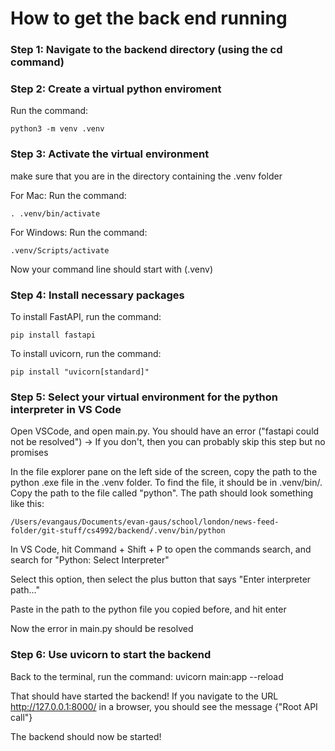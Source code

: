 # How to get the back end running

### Step 1: Navigate to the backend directory (using the cd command)

### Step 2: Create a virtual python enviroment

Run the command:

    python3 -m venv .venv

### Step 3: Activate the virtual environment

make sure that you are in the directory containing the .venv folder

For Mac:
Run the command:

    . .venv/bin/activate

For Windows:
Run the command:

    .venv/Scripts/activate

Now your command line should start with (.venv)

### Step 4: Install necessary packages

To install FastAPI, run the command:

    pip install fastapi

To install uvicorn, run the command:

    pip install "uvicorn[standard]"

### Step 5: Select your virtual environment for the python interpreter in VS Code

Open VSCode, and open main.py. You should have an error ("fastapi could not be resolved") -> If you don't, then you can probably skip this step but no promises

In the file explorer pane on the left side of the screen, copy the path to the python .exe file in the .venv folder. To find the file, it should be in .venv/bin/. Copy the path to the file called "python". The path should look something like this:

    /Users/evangaus/Documents/evan-gaus/school/london/news-feed-folder/git-stuff/cs4992/backend/.venv/bin/python

In VS Code, hit Command + Shift + P to open the commands search, and search for "Python: Select Interpreter"

Select this option, then select the plus button that says "Enter interpreter path..."

Paste in the path to the python file you copied before, and hit enter

Now the error in main.py should be resolved

### Step 6: Use uvicorn to start the backend

Back to the terminal, run the command:
    uvicorn main:app --reload

That should have started the backend! If you navigate to the URL http://127.0.0.1:8000/ in a browser, you should see the message 
    {"Root API call"}

The backend should now be started!